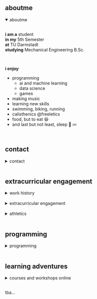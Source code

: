 ## aboutme

<details open>
<summary>aboutme</summary><br>

  <b>i am a</b> student <br>
  <b>in my</b> 5th Semester <br>
  <b>at</b> TU Darmstadt <br>
  <b>studying</b> Mechanical Engineering B.Sc. <br>
  
  <br>
  
  <b>i enjoy</b>
  <ul>
  <li> programming
    <ul><li> ai and machine learning</li>
     <li> data science</li>
     <li> games</li></ul></li>
  <li> making music</li>
  <li> learning new skills</li>
  <li>swimming, biking, running</li>
  <li> calisthenics @freeletics</li>
  <li> food, but to eat 😆 </li>
  <li> and last but not least, sleep 🛌 💤 </li>
  </ul>

</details><br>


## contact

<details>
<summary>contact</summary><br>
  <b>email</b> <a href="mailto:amitavcmostafa@gmx.de">amitavcmostafa@gmx.de</a><br>
  <b>mobile</b> +49-15-224-00-12-24<br>
  <b>github</b> <a href="https://github.com/semibroiled" target="_blank">https://github.com/semibroiled</a><br>
  <b>kaggle</b> <a href="https://www.kaggle.com/semibroiled" target="_blank">https://www.kaggle.com/semibroiled</a><br>

</details><br>


## extracurricular engagement


<details>
<summary>work history </summary><br>
</details><br>

<details>
<summary>extracurricular engagement</summary><br>

  <b>i've attended the</b><br><br>
  Physics Olympiad<br> <b>between</b> 10.2014 <b>and</b> 04.2016 <br><b>in</b> Dhaka,Bangladesh <br><b>and achieved</b> 5th Place as an Individual divisionally<br><br>
  Biochemistry Olympiad<br> <b>between</b> 10.2014 <b>and</b> 04.2016 <br><b>in</b> Dhaka,Bangladesh <br><b>and achieved</b> 1st Place as a Team nationally <b>and</b><br><br>
  Bangla Channel Swimming Expedition<br> <b>in</b> 2016 <br><b>from</b> Teknaf - St.Martin's Island,Bangladesh <br><b>as a</b> Volunteer Rescuer<br><br>
 </details><br>

<details>
<summary>athletics</summary><br>
</details><br>


## programming

<details>
<summary>programming</summary><br>

  <b>i try to dabble in </b><br><br>
  Python<br> <b>including</b> numpy, pandas, pyplot, sklearn, etc.,<br><br> 
  MATLAB<br> <b>including</b> Simulink, <br><br> 
  Javascript/Typescript<br> <b>including</b> angular, react, jquery, html, etc.,<br><br>
  SQL<br> <b>with</b> mySql, etc. <b>and</b><br><br>
  Latex
</details><br>

<h2> learning adventures </h2>

<details>
<summary>courses and workshops online</summary><br>

  <b>recently i taught myself</b><br><br>
  Python<br> <b>on</b> Kaggle <b>and got</b> <a href='https://raw.githubusercontent.com/semibroiled/portfolio/gh-pages/certs/semibroiled%20-%20Python.png' target='_blank'>this</a><br><br> 
  Intro to Machine Learning<br> <b>on</b> Kaggle <b>and got</b> <a href='https://raw.githubusercontent.com/semibroiled/portfolio/gh-pages/certs/semibroiled%20-%20Intro%20to%20Machine%20Learning.png' target='_blank'>this</a><br><br> 
  Intermediate Machine Learning<br> <b>on</b> Kaggle <b>and got</b> <a href='https://raw.githubusercontent.com/semibroiled/portfolio/gh-pages/certs/semibroiled%20-%20Intermediate%20Machine%20Learning.png' target='_blank'>this</a><br><br>  
  
  <b>i've also taught myself</b><br><br>
  MATLAB<br> <b>with</b> MATLAB Onramp <b>and got</b> <a href='https://viewscreen.githubusercontent.com/view/pdf?browser=safari&color_mode=auto&commit=ae9df127bbcc53aa8418e8b9320295c69bf04896&device=unknown_device&enc_url=68747470733a2f2f7261772e67697468756275736572636f6e74656e742e636f6d2f73656d6962726f696c65642f706f7274666f6c696f2f616539646631323762626363353361613834313865386239333230323935633639626630343839362f63657274732f63657274696669636174655f6d61746c61622e706466&logged_in=true&nwo=semibroiled%2Fportfolio&path=certs%2Fcertificate_matlab.pdf&platform=mac&repository_id=395471669&repository_type=Repository&version=14#a322335d-d7bb-4581-95b5-733c5a8104f4' target='_blank'>this</a> <b>as well as</b> <a href='https://viewscreen.githubusercontent.com/view/pdf?browser=safari&color_mode=auto&commit=ae9df127bbcc53aa8418e8b9320295c69bf04896&device=unknown_device&enc_url=68747470733a2f2f7261772e67697468756275736572636f6e74656e742e636f6d2f73656d6962726f696c65642f706f7274666f6c696f2f616539646631323762626363353361613834313865386239333230323935633639626630343839362f63657274732f7265706f72745f6d61746c61622e706466&logged_in=true&nwo=semibroiled%2Fportfolio&path=certs%2Freport_matlab.pdf&platform=mac&repository_id=395471669&repository_type=Repository&version=14#7c601f55-109d-441b-95d2-f0dc47b0f470' target='_blank'>this</a><br><br>
   Simulink<br> <b>with</b> Simulink Onramp <b>and got</b> <a href='https://viewscreen.githubusercontent.com/view/pdf?browser=safari&color_mode=auto&commit=ae9df127bbcc53aa8418e8b9320295c69bf04896&device=unknown_device&enc_url=68747470733a2f2f7261772e67697468756275736572636f6e74656e742e636f6d2f73656d6962726f696c65642f706f7274666f6c696f2f616539646631323762626363353361613834313865386239333230323935633639626630343839362f63657274732f63657274696669636174655f73696d756c696e6b2e706466&logged_in=true&nwo=semibroiled%2Fportfolio&path=certs%2Fcertificate_simulink.pdf&platform=mac&repository_id=395471669&repository_type=Repository&version=14#c3ec2a98-04e7-4d79-88f4-8bf472171a64' target='_blank'>this</a> <b>as well as</b> <a href='https://viewscreen.githubusercontent.com/view/pdf?browser=safari&color_mode=auto&commit=ae9df127bbcc53aa8418e8b9320295c69bf04896&device=unknown_device&enc_url=68747470733a2f2f7261772e67697468756275736572636f6e74656e742e636f6d2f73656d6962726f696c65642f706f7274666f6c696f2f616539646631323762626363353361613834313865386239333230323935633639626630343839362f63657274732f7265706f72745f73696d756c696e6b2e706466&logged_in=true&nwo=semibroiled%2Fportfolio&path=certs%2Freport_simulink.pdf&platform=mac&repository_id=395471669&repository_type=Repository&version=14#7cda961c-58a7-4bd6-999f-f5c3f7234384' target='_blank'>this</a><br><br> 
  
  
  

  
  
  
</details><br>


tba...

